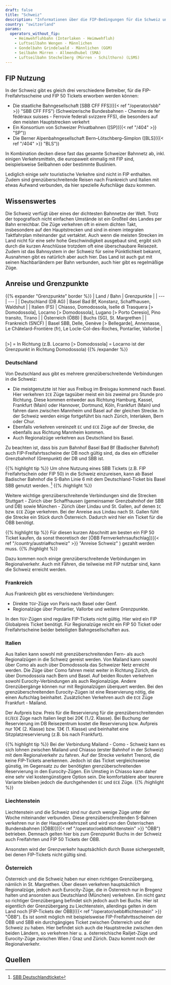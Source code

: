 ```yaml
---
draft: false
title: "Schweiz"
description: "Informationen über die FIP-Bedingungen für die Schweiz und für welche Betreiber Vergünstigungen genutzt werden können."
country: "switzerland"
params:
  operators_without_fip:
    - Heimwehfluhbahn (Interlaken - Heimwehfluh)
    - Luftseilbahn Wengen - Männlichen
    - Gondelbahn Grindelwald - Männlichen (GGM)
    - Seilbahn Mürren - Allmendhubel (SMA)
    - Luftseilbahn Stechelberg (Mürren - Schilthorn) (LSMS)
---
```


## FIP Nutzung

In der Schweiz gibt es gleich drei verschiedene Betreiber, für die FIP-Freifahrtsscheine und FIP 50 Tickets erworben werden können:

- Die staatliche Bahngesellschaft [SBB CFF FFS]({{< ref "/operator/sbb" >}} "SBB CFF FFS") (Schweizerische Bundesbahnen - Chemins de fer fédéraux suisses - Ferrovie federali svizzere FFS), die besonders auf den meisten Hauptstrecken verkehrt
- Ein Konsortium von Schweizer Privatbahnen ([SP]({{< ref "/404" >}} "SP"))
- Die Berner Alpenbahngesellschaft Bern–Lötschberg–Simplon ([BLS]({{< ref "/404" >}} "BLS"))

In Kombination decken diese fast das gesamte Schweizer Bahnnetz ab, inkl. einigen Verkehrsmitteln, die europaweit einmalig mit FIP sind, beispielsweise Seilbahnen oder bestimmte Buslinien.

Lediglich einige sehr touristische Verkehre sind nicht in FIP enthalten. Zudem sind grenzüberschreitende Reisen nach Frankreich und Italien mit etwas Aufwand verbunden, da hier spezielle Aufschläge dazu kommen.

## Wissenswertes

Die Schweiz verfügt über eines der dichtesten Bahnnetze der Welt. Trotz der topografisch nicht einfachen Umstände ist ein Großteil des Landes per Bahn erreichbar. Die Züge verkehren oft in einem dichten Takt, insbesondere auf den Hauptstrecken und sind in einem integralen Taktfahrplan miteinander gut vertaktet. Auch wenn die meisten Strecken im Land nicht für eine sehr hohe Geschwindigkeit ausgebaut sind, ergibt sich durch die kurzen Anschlüsse trotzdem oft eine überschaubare Reisezeit. Zudem ist das Bahnsystem in der Schweiz für seine Pünktlichkeit bekannt, Ausnahmen gibt es natürlich aber auch hier. Das Land ist auch gut mit seinen Nachbarländern per Bahn verbunden, auch hier gibt es regelmäßige Züge.

## Anreise und Grenzpunkte

{{% expander "Grenzpunkte" border %}}
| Land / Bahn | Grenzpunkte |
| --- | --- |
| Deutschland (DB AG) | Basel Bad Bf, Konstanz, Schaffhausen, Waldshut |
| Italien (FS) | Chiasso, Domodossola, Iselle di Trasquera [> Domodossola], Locarno [> Domodossola], Lugano [> Porto Ceresio], Pino transito, Tirano |
| Österreich (ÖBB) | Buchs (SG), St. Margrethen |
| Frankreich (SNCF) | Basel SBB, Delle, Genève [> Bellegarde], Annemasse, Le Châtelard-Frontière (fr), Le Locle-Col-des-Roches, Pontarlier, Vallorbe |

\
[>] = In Richtung (z.B. Locarno [> Domodossola] = Locarno ist der Grenzpunkt in Richtung Domodossola)
{{% /expander %}}

### Deutschland

Von Deutschland aus gibt es mehrere grenzüberschreitende Verbindungen in die Schweiz:

- Die meistgenutzte ist hier aus Freibug im Breisgau kommend nach Basel. Hier verkehren `ICE` Züge tagsüber meist ein bis zweimal pro Stunde pro Richtung. Diese kommen entweder aus Richtung Hamburg, Kassel, Frankfurt (Main) oder Hannover, Dortmund, Köln, Frankfurt (Main) und fahren dann zwischen Mannheim und Basel auf der gleichen Strecke. In der Schweiz werden einige fortgeführt bis nach Zürich, Interlaken, Bern oder Chur.
- Ebenfalls verkehren vereinzelt `EC` und `ECE` Züge auf der Strecke, die ebenfalls aus Richtung Mannheim kommen.
- Auch Regionalzüge verkehren aus Deutschland bis Basel.

Zu beachten ist, dass bis zum Bahnhof Basel Bad Bf (Badischer Bahnhof) auch FIP-Freifahrtsscheine der DB noch gültig sind, da dies ein offizieller Grenzbahnhof (Grenpunkt) der DB und SBB ist.

{{% highlight tip %}}
Um ohne Nutzung eines SBB Tickets (z.B. FIP Freifahrtschein oder FIP 50) in die Schweiz einzureisen, kann ab Basel Badischer Bahnhof die S-Bahn Linie 6 mit dem Deutschland-Ticket bis Basel SBB genutzt werden. [^1]
{{% /highlight %}}

Weitere wichtige grenzüberschreitende Verbindungen sind die Strecken Stuttgart - Zürich über Schaffhausen (gemeinsamer Grenzbahnhof der SBB und DB) sowie München - Zürich über Lindau und St. Gallen, auf denen `IC` bzw. `ECE` Züge verkehren. Bei der Anreise aus Lindau nach St. Gallen füht die Strecke ein Stück durch Österreich. Dadurch wird hier ein Ticket für die ÖBB benötigt.

{{% highlight tip %}}
Für diesen kurzen Abschnitt am besten ein FIP 50 Ticket kaufen, da sonst theoretisch der [ÖBB Fernverkehrsaufschlag]({{< ref "/country/austria#schweiz" >}} "Anreise Schweiz" ) gezahlt werden muss.
{{% /highlight %}}

Dazu kommen noch einige grenzüberschreitende Verbindungen im Regionalverkehr. Auch mit Fähren, die teilweise mit FIP nutzbar sind, kann die Schweiz erreicht werden.

### Frankreich

Aus Frankreich gibt es verschiedene Verbindungen:

- Direkte `TGV`-Züge von Paris nach Basel oder Genf.
- Regionalzüge über Pontarlier, Vallorbe und weitere Grenzpunkte.

In den `TGV`-Zügen sind reguläre FIP-Tickets nicht gültig. Hier wird ein FIP Globalpreis Ticket benötigt. Für Regionalzüge reicht ein FIP 50 Ticket oder Freifahrtscheine beider beteiligten Bahngesellschaften aus.

### Italien

Aus Italien kann sowohl mit grenzüberschreitenden Fern- als auch Regionalzügen in die Schweiz gereist werden. Von Mailand kann sowohl über Como als auch über Domodossola das Schweizer Netz erreicht werden. Die Züge über Como fahren meist weiter in Richtung Zürich, die über Domodossola nach Bern und Basel. Auf beiden Routen verkehren sowohl Eurocity-Verbindungen als auch Regionalzüge. Andere Grenzübergänge können nur mit Regionalzügen überquert werden. Bei den grenzüberschreitenden Eurocity-Zügen ist eine Reservierung nötig, die einen Aufschlag beinhaltet. Zusätzlichen Verkehren auch die `ECE` Züge Frankfurt - Mailand.

Der Aufpreis bzw. Preis für die Reservierung für die grenzüberschreitenden `EC`/`ECE` Züge nach Italien liegt bei 20€ (1./2. Klasse). Bei Buchung der Reservierung im DB Reisezentrum kostet die Reservierung bzw. Aufpreis nur 10€ (2. Klasse) bzw. 13€ (1. Klasse) und beinhaltet eine Sitzplatzreservierung (z.B. bis nach Frankfurt).

{{% highlight tip %}}
Bei der Verbindung Mailand - Como - Schweiz kann es sich lohnen zwischen Mailand und Chiasso (erster Bahnhof in der Schweiz) mit dem Regionalverkehr zu fahren. Auf der Strecke verkehrt Trenord, die keine FIP-Tickets anerkennen. Jedoch ist das Ticket vergleichsweise günstig, im Gegensatz zu der benötigten grenzüberschreitenden Reservierung in den Eurocity-Zügen. Ein Umstieg in Chiasso kann daher eine sehr viel kostengünstigere Option sein. Die komfortablere aber teurere Variante bleiben jedoch die durchgehenden `EC` und `ECE` Züge.
{{% /highlight %}}

### Liechtenstein

Liechtenstein und die Schweiz sind nur durch wenige Züge unter der Woche miteinander verbunden. Diese grenzüberschreitenden S-Bahnen verkehren nur in der Hauptverkehrszeit und wird von den Österrischen Bundensbahnen [(ÖBB)]({{< ref "/operator/oebb#lichtenstein" >}} "ÖBB") betrieben. Demnach gelten hier bis zum Grenzpunkt Buchs in der Schweiz auch Freifahrten und FIP 50 Tickets der ÖBB.

Ansonsten wird der Grenzverkehr hauptsächlich durch Busse sichergestellt, bei denen FIP-Tickets nicht gültig sind.

### Österreich

Österreich und die Schweiz haben nur einen richtigen Grenzübergang, nämlich in St. Margrethen. Über diesen verkehren hauptsächlich Regionalzüge, jedoch auch Eurocity-Züge, die in Österreich nur in Bregenz halten und ansonsten aus Deutschland (München) verkehren. Ein nicht ganz so richtiger Grenzübergang befindet sich jedoch auch bei Buchs. Hier ist eigentlich der Grenzübergang zu Liechtenstein, allerdings gelten in dem Land noch [FIP-Tickets der ÖBB]({{< ref "/operator/oebb#lichtenstein" >}} "ÖBB"). Es ist somit möglich mit beispielsweise FIP-Freifahrttsscheinen der ÖBB und SBB ein durchgängiges Ticket zwischen Österreich und der Schweiz zu haben. Hier befindet sich auch die Hauptstrecke zwischen den beiden Ländern, so verkehren hier u. a. österreichische Railjet-Züge und Eurocity-Züge zwischen Wien / Graz und Zürich. Dazu kommt noch der Regionalverkehr.

## Quellen

[^1]: [SBB Deutschlandticket](https://www.sbb-deutschland.de/gilt-das-deutschlandticket-auf-unseren-strecken/)
